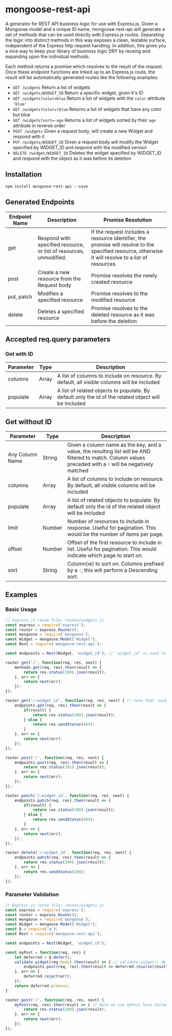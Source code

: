 # mongoose-rest-api

A generator for REST API business logic for use with Express.js. Given a Mongoose model and a unique ID name, mongoose-rest-api will generate a set of methods that can be used directly with Express.js routes. Separating the logic into distinct methods in this way exposes a clean, testable surface, independent of the Express http request handling. In addition, this gives you a nice way to keep your library of business logic DRY by reusing and expanding upon the individual methods.

Each method returns a promise which resolves to the result of the request. Once these endpoint functions are linked up to an Express.js route, the result will be automatically generated routes like the following examples:

- `GET /widgets` Return a list of widgets
- `GET /widgets/WIDGET_ID` Return a specific widget, given it's ID
- `GET /widgets?color=blue` Return a list of widgets with the `color` attribute `'blue'`
- `GET /widgets?color=!blue` Returns a list of widgets that have any color but blue
- `GET /widgets?sort=-age` Returns a list of widgets sorted by their `age` attribute in reverse order
- `POST /widgets` Given a request body, will create a new Widget and respond with it
- `PUT /widgets/WIDGET_ID` Given a request body will modify the Widget specified by WIDGET_ID and respond with the modified version
- `DELETE /widget/WIDGET_ID` Deletes the widget specified by WIDGET_ID and respond with the object as it was before its deletion

## Installation

`npm install mongoose-rest-api --save`

## Generated Endpoints

|Endpoint Name|Description|Promise Resolution|
|-------------|-----------|------------------|
|get|Respond with specified resource, or list of resources, unmodified.|If the request includes a resource identifier, the promise will resolve to the specified resource, otherwise it will resolve to a list of resources.|
|post|Create a new resource from the Request body|Promise resolves the newly created resource|
|put, patch|Modifies a specified resource|Promise resolves to the modified resource|
|delete|Deletes a specified resource|Promise resolves to the deleted resource as it was before the deletion|

## Accepted req.query parameters

### Get with ID

|Parameter|Type|Description|
|---------|----|-----------|
|columns|Array|A list of columns to include on resource. By default, all visible columns will be included|
|populate|Array|A list of related objects to populate. By default only the id of the related object will be included|

## Get without ID

|Parameter|Type|Description|
|---------|----|-----------|
|Any Column Name|String|Given a column name as the key, and a value, the resulting list will be AND filtered to match. Column values preceded with a `!` will be negatively matched|
|columns|Array|A list of columns to include on resource. By default, all visible columns will be included|
|populate|Array|A list of related objects to populate. By default only the id of the related object will be included|
|limit|Number|Number of resources to include in response. Useful for pagination. This would be the number of items per page.|
|offset|Number|Offset of the first resource to include in list. Useful for pagination. This would indicate which page to start on.|
|sort|String|Column(w) to sort on. Columns prefixed by a `-`, this will perform a Descending sort.|

## Examples

### Basic Usage

```js
// Express.js route file: routes/widgets.js
const express = require('express');
const router = express.Router();
const mongoose = require('mongoose');
const Widget = mongoose.Model('Widget');
const Rest = require('mongoose-rest-api');

const endpoints = Rest(Widget, 'widget_id'); // 'widget_id' is used to identify the ID parameter in our route definitions

router.get('/', function(req, res, next) {
    methods.get(req, res).then(result => {
        return res.status(200).json(result);
    }, err => {
        return next(err);
    });
});

router.get('/:widget_id', function(req, res, next) { // note that :widget_id matches the second argument of Rest()
    endpoints.get(req, res).then(result => {
        if(result) {
            return res.status(200).json(result);
        } else {
            return res.sendStatus(404);
        }
    }, err => {
        return next(err);
    });
});

router.post('/', function(req, res, next) {
    endpoints.post(req, res).then(result => {
        return res.status(201).json(result);
    }, err => {
        return next(err);
    });
});

router.patch('/:widget_id', function(req, res, next) {
    endpoints.patch(req, res).then(result => {
        if(result) {
            return res.status(200).json(result);
        } else {
            return res.sendStatus(404);
        }
    }, err => {
        return next(err);
    });
});

router.delete('/:widget_id', function(req, res, next) {
    endpoints.patch(req, res).then(result => {
        return res.status(200).json(result);
    }, err => {
        return res.sendStatus(200);
    });
});
```

### Parameter Validation

```js
// Express.js route file: routes/widgets.js
const express = require('express');
const router = express.Router();
const mongoose = require('mongoose');
const Widget = mongoose.Model('Widget');
const Q = require('q');
const Rest = require('mongoose-rest-api');

const endpoints = Rest(Widget, 'widget_id');

const myPost = function(req, res) {
    let deferred = Q.defer();
    validate_widget(req.body).then(result => { // validate_widget() defined elsewhere
        endpoints.post(req, res).then(result => deferred.resolve(result), err => deferred.reject(err));
    }, err => {
        deferred.reject(err);
    });
    return deferred.promise;
}

router.post('/', function(req, res, next) {
    myPost(req, res).then(result => { // Note we use myPost here instead of endpoints.post
        return res.status(200).json(result);
    }, err => {
        return next(err);
    });
});
```
